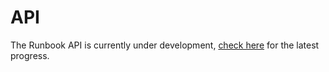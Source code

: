 # API

The Runbook API is currently under development, [check here](https://assembly.com/runbook/projects/122) for the latest progress.

